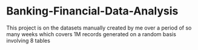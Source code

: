 # Banking-Financial-Data-Analysis
This project is on the datasets manually created by me over a period of so many weeks which covers 1M records generated on a random basis involving 8 tables
